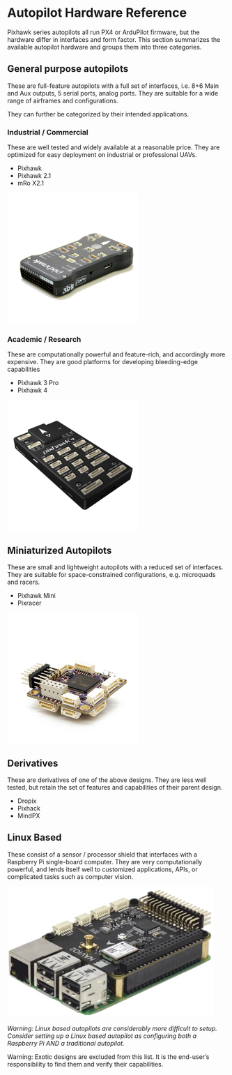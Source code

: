 # Autopilot Hardware Reference

Pixhawk series autopilots all run PX4 or ArduPilot firmware, but the hardware differ in interfaces and form factor. This section summarizes the available autopilot hardware and groups them into three categories.

## General purpose autopilots
These are full-feature autopilots with a full set of interfaces, i.e. 8+6 Main and Aux outputs, 5 serial ports, analog ports. They are suitable for a wide range of airframes and configurations. 

They can further be categorized by their intended applications.

### Industrial / Commercial
These are well tested and widely available at a reasonable price. They are optimized for easy deployment on industrial or professional UAVs.

* Pixhawk
* Pixhawk 2.1
* mRo X2.1

![Pixhawk I](/img/PixhawkI.png)

### Academic / Research
These are computationally powerful and feature-rich, and accordingly more expensive. They are good platforms for developing bleeding-edge capabilities

* Pixhawk 3 Pro
* Pixhawk 4

![Pixhawk IV](/img/PixhawkIV.png)


## Miniaturized Autopilots
These are small and lightweight autopilots with a reduced set of  interfaces. They are suitable for space-constrained configurations, e.g. microquads and racers.

* Pixhawk Mini
* Pixracer

![Pixracer](/img/Pixracer.png)

## Derivatives
These are derivatives of one of the above designs. They are less well tested, but retain the set of features and capabilities of their parent design.

* Dropix
* Pixhack
* MindPX

## Linux Based
These consist of a sensor / processor shield that interfaces with a Raspberry Pi single-board computer. They are very computationally powerful, and lends itself well to customized applications, APIs, or complicated tasks such as computer vision. 

![Navio](/img/Navio.png)

*Warning: Linux based autopilots are considerably more difficult to setup. Consider setting up a Linux based autopilot as configuring both a Raspberry Pi AND a traditional autopilot.*

Warning: Exotic designs are excluded from this list. It is the end-user’s responsibility to find them and verify their capabilities.